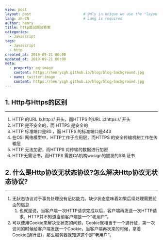 ```yaml
---
view: post
layout: post                        # Only in unique we use the "layout: post"
lang: zh-CN                         # Lang is required
author: henry
title: http面试题及答案
categories: 
  - Javascript
tags: 
  - Javascript
  - http
created_at: 2019-09-21 00:00
updated_at: 2019-09-21 00:00
meta:
  - property: og:image
    content: https://henrycgh.github.io/blog/blog-background.jpg
  - name: twitter:image
    content: https://henrycgh.github.io/blog/blog-background.jpg
---
```

## 1. Http与Https的区别
---
1. HTTP 的URL 以http:// 开头，而HTTPS 的URL 以https:// 开头
2. HTTP 是不安全的，而 HTTPS 是安全的
3. HTTP 标准端口是80 ，而 HTTPS 的标准端口是443
4. 在OSI 网络模型中，HTTP工作于应用层，而HTTPS 的安全传输机制工作在传输层
5. HTTP 无法加密，而HTTPS 对传输的数据进行加密
6. HTTP无需证书，而HTTPS 需要CA机构wosign的颁发的SSL证书
## 2. 什么是Http协议无状态协议?怎么解决Http协议无状态协议?
---
1. 无状态协议对于事务处理没有记忆能力。缺少状态意味着如果后续处理需要前面的信息
   1. 也就是说，当客户端一次HTTP请求完成以后，客户端再发送一次HTTP请求，HTTP并不知道当前客户端是一个”老用户“。
2. 可以使用Cookie来解决无状态的问题，Cookie就相当于一个通行证，第一次访问的时候给客户端发送一个Cookie，当客户端再次来的时候，拿着Cookie(通行证)，那么服务器就知道这个是”老用户“。